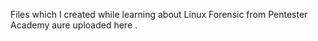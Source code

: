 Files which I created while learning about Linux Forensic from Pentester Academy aure uploaded here .
